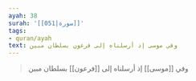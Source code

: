 ```yaml
---
ayah: 38
surah: '[[051|سورة]]'
tags:
- quran/ayah
text: وفي موسى إذ أرسلناه إلى فرعون بسلطان مبين
---
```

> وفي [[موسى]] إذ أرسلناه إلى [[فرعون]] بسلطان مبين
